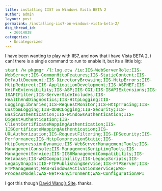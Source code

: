 ```yaml
---
title: installing IIS7 on Windows Vista BETA 2
author: admin
layout: post
permalink: /installing-iis7-on-windows-vista-beta-2/
dsq_thread_id:
  - 26014838
categories:
  - Uncategorized
---
```

I have been wanting to play with IIS7, and now that i have Vista BETA 2, i can! there is a single command to run to enable it, but its a little big:

<font face="Courier New" color=#008000>start /w pkgmgr /l:log.etw /iu:IIS-WebServerRole;IIS-WebServer;IIS-CommonHttpFeatures;IIS-StaticContent;IIS-DefaultDocument;IIS-DirectoryBrowsing;IIS-HttpErrors;IIS-HttpRedirect;IIS-ApplicationDevelopment;IIS-ASPNET;IIS-NetFxExtensibility;IIS-ASP;IIS-CGI;IIS-ISAPIExtensions;IIS-ISAPIFilter;IIS-ServerSideIncludes;IIS-HealthAndDiagnostics;IIS-HttpLogging;IIS-LoggingLibraries;IIS-RequestMonitor;IIS-HttpTracing;IIS-CustomLogging;IIS-ODBCLogging;IIS-Security;IIS-BasicAuthentication;IIS-WindowsAuthentication;IIS-DigestAuthentication;IIS-ClientCertificateMappingAuthentication;IIS-IISCertificateMappingAuthentication;IIS-URLAuthorization;IIS-RequestFiltering;IIS-IPSecurity;IIS-Performance;IIS-HttpCompressionStatic;IIS-HttpCompressionDynamic;IIS-WebServerManagementTools;IIS-ManagementConsole;IIS-ManagementScriptingTools;IIS-ManagementService;IIS-IIS6ManagementCompatibility;IIS-Metabase;IIS-WMICompatibility;IIS-LegacyScripts;IIS-LegacySnapIn;IIS-FTPPublishingService;IIS-FTPServer;IIS-FTPManagement;WAS-WindowsActivationService;WAS-ProcessModel;WAS-NetFxEnvironment;WAS-ConfigurationAPI</font>

I got this though [David Wang&#8217;s Site][1]. thanks.</font>

 [1]: http://blogs.msdn.com/david.wang/archive/2006/03/15/IIS7_Installation_instructions_for_Vista_Beta_2.aspx?CommentPosted=true
